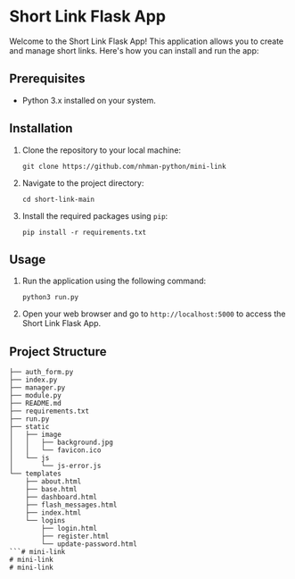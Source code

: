 # Short Link Flask App

Welcome to the Short Link Flask App! This application allows you to create and manage short links. Here's how you can install and run the app:

## Prerequisites

- Python 3.x installed on your system.

## Installation

1. Clone the repository to your local machine:
   ```
   git clone https://github.com/nhman-python/mini-link
   ```

2. Navigate to the project directory:
   ```
   cd short-link-main
   ```

3. Install the required packages using `pip`:
   ```
   pip install -r requirements.txt
   ```

## Usage

1. Run the application using the following command:
   ```
   python3 run.py
   ```

2. Open your web browser and go to `http://localhost:5000` to access the Short Link Flask App.

## Project Structure


```
├── auth_form.py
├── index.py
├── manager.py
├── module.py
├── README.md
├── requirements.txt
├── run.py
├── static
│   ├── image
│   │   ├── background.jpg
│   │   └── favicon.ico
│   └── js
│       └── js-error.js
└── templates
    ├── about.html
    ├── base.html
    ├── dashboard.html
    ├── flash_messages.html
    ├── index.html
    └── logins
        ├── login.html
        ├── register.html
        └── update-password.html
```# mini-link
# mini-link
# mini-link

